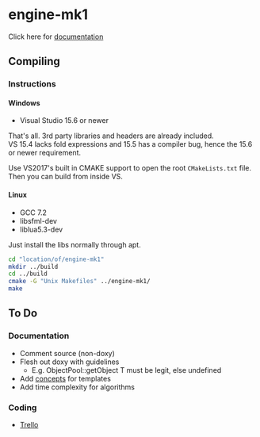 # engine-mk1
Click here for [documentation](https://razaron.github.io/engine-mk1/ "Documentation")

## Compiling
### Instructions
#### Windows
- Visual Studio 15.6 or newer

That's all. 3rd party libraries and headers are already included.<br>
VS 15.4 lacks fold expressions and 15.5 has a compiler bug, hence the 15.6 or newer requirement.

Use VS2017's built in CMAKE support to open the root `CMakeLists.txt` file. Then you can build from inside VS.

#### Linux
- GCC 7.2
- libsfml-dev
- liblua5.3-dev

Just install the libs normally through apt.

````bash
cd "location/of/engine-mk1"
mkdir ../build
cd ../build
cmake -G "Unix Makefiles" ../engine-mk1/
make
````
## To Do
### Documentation
- Comment source (non-doxy)
- Flesh out doxy with guidelines
    - E.g. ObjectPool::getObject<T> T must be legit, else undefined
- Add [concepts](http://en.cppreference.com/w/cpp/concept "cppreference") for templates
- Add time complexity for algorithms

### Coding
- [Trello](https://trello.com/b/aAxYCKQL/engine-mk1)
